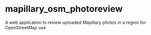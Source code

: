 # mapillary_osm_photoreview
A web application to review uploaded Mapillary photos in a region for OpenStreetMap use
